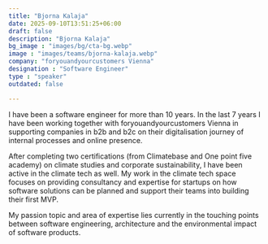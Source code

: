 ```yaml
---
title: "Bjorna Kalaja"
date: 2025-09-10T13:51:25+06:00
draft: false
description: "Bjorna Kalaja"
bg_image : "images/bg/cta-bg.webp"
image : "images/teams/bjorna-kalaja.webp"
company: "foryouandyourcustomers Vienna"
designation : "Software Engineer"
type : "speaker"
outdated: false

---
```


I have been a software engineer for more than 10 years. In the last 7 years I have been working together with foryouandyourcustomers Vienna in supporting companies in b2b and b2c on their digitalisation journey of internal processes and online presence.

After completing two certifications (from Climatebase and One point five academy) on climate studies and corporate sustainability, I have been active in the climate tech as well. My work in the climate tech space focuses on providing consultancy and expertise for startups on how software solutions can be planned and support their teams into building their first MVP.

My passion topic and area of expertise lies currently in the touching points between software engineering, architecture and the environmental impact of software products.